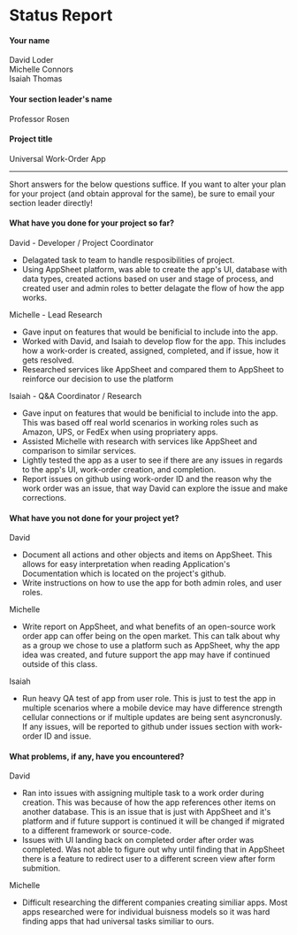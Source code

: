 # Status Report

#### Your name

David Loder <br/>
Michelle Connors<br/>
Isaiah Thomas

#### Your section leader's name

Professor Rosen

#### Project title

Universal Work-Order App

---

Short answers for the below questions suffice. If you want to alter your plan for your project (and obtain approval for the same), be sure to email your section leader directly!

#### What have you done for your project so far?

David - Developer / Project Coordinator

- Delagated task to team to handle resposibilities of project.
- Using AppSheet platform, was able to create the app's UI, database with data types, created actions based on user and stage of process, and created user and admin roles to better delagate the flow of how the app works.

Michelle - Lead Research

- Gave input on features that would be benificial to include into the app.
- Worked with David, and Isaiah to develop flow for the app. This includes how a work-order is created, assigned, completed, and if issue, how it gets resolved.
- Researched services like AppSheet and compared them to AppSheet to reinforce our decision to use the platform

Isaiah - Q&A Coordinator / Research

- Gave input on features that would be benificial to include into the app. This was based off real world scenarios in working roles such as Amazon, UPS, or FedEx when using propriatery apps.
- Assisted Michelle with research with services like AppSheet and comparison to similar services.
- Lightly tested the app as a user to see if there are any issues in regards to the app's UI, work-order creation, and completion.
- Report issues on github using work-order ID and the reason why the work order was an issue, that way David can explore the issue and make corrections.

#### What have you not done for your project yet?

David

- Document all actions and other objects and items on AppSheet. This allows for easy interpretation when reading Application's Documentation which is located on the project's github.
- Write instructions on how to use the app for both admin roles, and user roles.

Michelle

- Write report on AppSheet, and what benefits of an open-source work order app can offer being on the open market. This can talk about why as a group we chose to use a platform such as AppSheet, why the app idea was created, and future support the app may have if continued outside of this class.

Isaiah

- Run heavy QA test of app from user role. This is just to test the app in multiple scenarios where a mobile device may have difference strength cellular connections or if multiple updates are being sent asyncronusly. If any issues, will be reported to github under issues section with work-order ID and issue.

#### What problems, if any, have you encountered?

David

- Ran into issues with assigning multiple task to a work order during creation. This was because of how the app references other items on another database. This is an issue that is just with AppSheet and it's platform and if future support is continued it will be changed if migrated to a different framework or source-code.
- Issues with UI landing back on completed order after order was completed. Was not able to figure out why until finding that in AppSheet there is a feature to redirect user to a different screen view after form submition.

Michelle

- Difficult researching the different companies creating similiar apps. Most apps researched were for individual buisness models so it was hard finding apps that had universal tasks similiar to ours.

